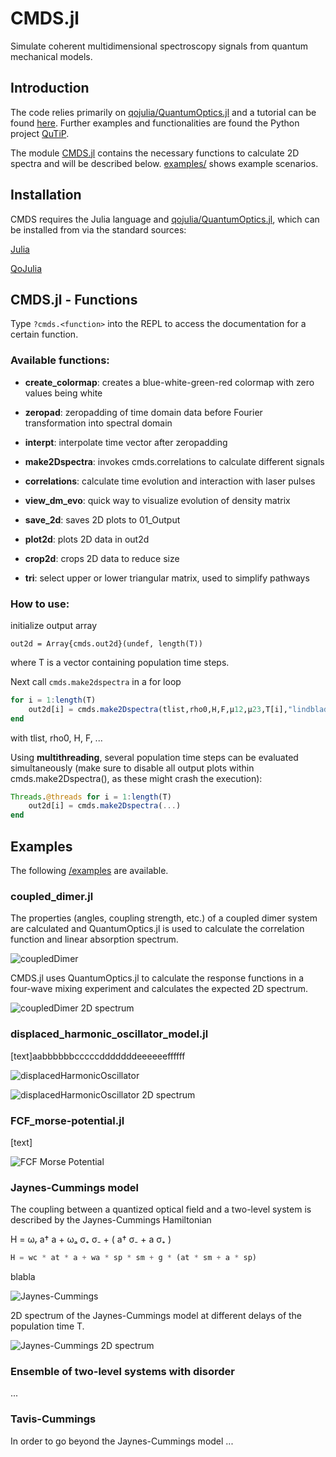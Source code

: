 # CMDS.jl

Simulate coherent multidimensional spectroscopy signals from quantum mechanical models.

## Introduction

The code relies primarily on [qojulia/QuantumOptics.jl](https://github.com/qojulia/QuantumOptics.jl) and a tutorial can be found [here](https://docs.qojulia.org/). Further examples and functionalities are found the Python project [QuTiP](http://qutip.org/).

The module [CMDS.jl](/cmds.jl) contains the necessary functions to calculate 2D spectra and will be described below. [examples/](/examples) shows example scenarios.

## Installation

CMDS requires the Julia language and [qojulia/QuantumOptics.jl](https://github.com/qojulia/QuantumOptics.jl), which can be installed from via the standard sources:

[Julia](https://docs.julialang.org/en/v1/manual/getting-started/)

[QoJulia](https://docs.qojulia.org/installation/)

## CMDS.jl - Functions

Type ``?cmds.<function>`` into the REPL to access the documentation for a certain function.

### Available functions:

- __create_colormap__: creates a blue-white-green-red colormap with zero values being white

- __zeropad__: zeropadding of time domain data before Fourier transformation into spectral domain

- __interpt__: interpolate time vector after zeropadding

- __make2Dspectra__: invokes cmds.correlations to calculate different signals

- __correlations__: calculate time evolution and interaction with laser pulses

- __view_dm_evo__: quick way to visualize evolution of density matrix

- __save_2d__: saves 2D plots to 01_Output

- __plot2d__: plots 2D data in out2d

- __crop2d__: crops 2D data to reduce size

- __tri__: select upper or lower triangular matrix, used to simplify pathways

### How to use:

initialize output array

`` out2d = Array{cmds.out2d}(undef, length(T)) ``

where T is a vector containing population time steps.

Next call `` cmds.make2dspectra `` in a for loop

```julia
for i = 1:length(T)
    out2d[i] = cmds.make2Dspectra(tlist,rho0,H,F,μ12,μ23,T[i],"lindblad";debug=false,zp=zp)
end
```

with tlist, rho0, H, F, ...

Using __multithreading__, several population time steps can be evaluated simultaneously (make sure to disable all output plots within cmds.make2Dspectra(), as these might crash the execution):
```julia
Threads.@threads for i = 1:length(T)
    out2d[i] = cmds.make2Dspectra(...)
end
```
## Examples

The following [/examples](/examples) are available.

### coupled_dimer.jl

The properties (angles, coupling strength, etc.) of a coupled dimer system are calculated and QuantumOptics.jl is used to calculate the correlation function and linear absorption spectrum.

![coupledDimer](/example_images/coupledDimer.png)

CMDS.jl uses QuantumOptics.jl to calculate the response functions in a four-wave mixing experiment and calculates the expected 2D spectrum.

![coupledDimer 2D spectrum](/example_images/coupledDimer2D.png)

### displaced_harmonic_oscillator_model.jl

[text]aabbbbbbcccccdddddddeeeeeeffffff

![displacedHarmonicOscillator](/example_images/displHarmOsc.png)

![displacedHarmonicOscillator 2D spectrum](/example_images/displHarmOsc2D.png)

### FCF_morse-potential.jl

[text]

![FCF Morse Potential](/example_images/FCfactorsMorsePot.png)

### Jaynes-Cummings model

The coupling between a quantized optical field and a two-level system is described by the Jaynes-Cummings Hamiltonian

H = ωᵣ a† a + ωₐ σ₊ σ₋ + ( a† σ₋ + a σ₊ )

```julia
H = wc * at * a + wa * sp * sm + g * (at * sm + a * sp)
```

blabla

![Jaynes-Cummings](/example_images/JaynesCummingsSpectrum.png)

2D spectrum of the Jaynes-Cummings model at different delays of the population time T.

![Jaynes-Cummings 2D spectrum](/example_images/JaynesCummingsSpectrum2D.png)


### Ensemble of two-level systems with disorder

...

### Tavis-Cummings

In order to go beyond the Jaynes-Cummings model ...

